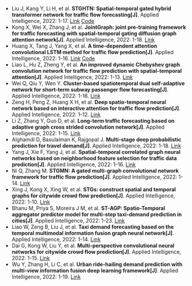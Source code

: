 * Liu J, Kang Y, Li H, et al. <b>STGHTN: Spatial-temporal gated hybrid transformer network for traffic flow forecasting[J]</b>. Applied Intelligence, 2022: 1-17. [Link](https://link.springer.com/article/10.1007/s10489-022-04122-x) [Code](https://github.com/JianSoL/STGHTN)
* Kong X, Wei X, Zhang J, et al. <b>JointGraph: joint pre-training framework for traffic forecasting with spatial-temporal gating diffusion graph attention network[J]</b>. Applied Intelligence, 2022: 1-18. [Link](https://link.springer.com/article/10.1007/s10489-022-04218-4)
* Huang X, Tang J, Yang X, et al. <b>A time-dependent attention convolutional LSTM method for traffic flow prediction[J]</b>. Applied Intelligence, 2022: 1-16. [Link](https://link.springer.com/article/10.1007/s10489-022-03324-7) [Code](https://github.com/yym201819/1111/tree/master/demotdaconvlstm/demotdaconvlstm)
* Liao L, Hu Z, Zheng Y, et al. <b>An improved dynamic Chebyshev graph convolution network for traffic flow prediction with spatial-temporal attention[J]</b>. Applied Intelligence, 2022: 1-13. [Link](https://link.springer.com/article/10.1007/s10489-021-03022-w)
* Wei Q, Qiu Y, Wen Y. <b>Cluster-based spatiotemporal dual self-adaptive network for short-term subway passenger flow forecasting[J]</b>. Applied Intelligence, 2022: 1-16. [Link](https://link.springer.com/article/10.1007/s10489-022-03305-w)
* Zeng H, Peng Z, Huang X H, et al. <b>Deep spatio-temporal neural network based on interactive attention for traffic flow prediction[J]</b>. Applied Intelligence, 2022: 1-12. [Link](https://link.springer.com/article/10.1007/s10489-021-02879-1)
* Li Z, Zhang Y, Guo D, et al. <b>Long-term traffic forecasting based on adaptive graph cross strided convolution network[J]</b>. Applied Intelligence, 2022: 1-15. [Link](https://link.springer.com/article/10.1007/s10489-022-03739-2)
* Alghamdi D, Basulaiman K, Rajgopal J. <b>Multi-stage deep probabilistic prediction for travel demand[J]</b>. Applied Intelligence, 2022: 1-18. [Link](https://link.springer.com/article/10.1007/s10489-021-03047-1)
* Yang J, Xie F, Yang J, et al. <b>Spatial-temporal correlated graph neural networks based on neighborhood feature selection for traffic data prediction[J]</b>. Applied Intelligence, 2022: 1-16. [Link](https://link.springer.com/article/10.1007/s10489-022-03753-4)
* Ni Q, Zhang M. <b>STGMN: A gated multi-graph convolutional network framework for traffic flow prediction[J]</b>. Applied Intelligence, 2022: 1-14. [Link](https://link.springer.com/article/10.1007/s10489-022-03224-w)
* Xing J, Kong X, Xing W, et al. <b>STGs: construct spatial and temporal graphs for citywide crowd flow prediction[J]</b>. Applied Intelligence, 2022: 1-10. [Link](https://link.springer.com/article/10.1007/s10489-021-02939-6)
* Bhanu M, Priya S, Moreira J M, et al. <b>ST-AGP: Spatio-Temporal aggregator predictor model for multi-step taxi-demand prediction in cities[J]</b>. Applied Intelligence, 2022: 1-23. [Link](https://link.springer.com/article/10.1007/s10489-022-03475-7)
* Liao W, Zeng B, Liu J, et al. <b>Taxi demand forecasting based on the temporal multimodal information fusion graph neural network[J]</b>. Applied Intelligence, 2022: 1-14. [Link](https://link.springer.com/article/10.1007/s10489-021-03128-1)
* Dai G, Kong W, Liu Y, et al. <b>Multi-perspective convolutional neural networks for citywide crowd flow prediction[J]</b>. Applied Intelligence, 2022: 1-15. [Link](https://link.springer.com/article/10.1007/s10489-022-03980-9)
* Wu Y, Zhang H, Li C, et al. <b>Urban ride-hailing demand prediction with multi-view information fusion deep learning framework[J]</b>. Applied Intelligence, 2022: 1-19. [Link](https://link.springer.com/article/10.1007/s10489-022-03966-7)

